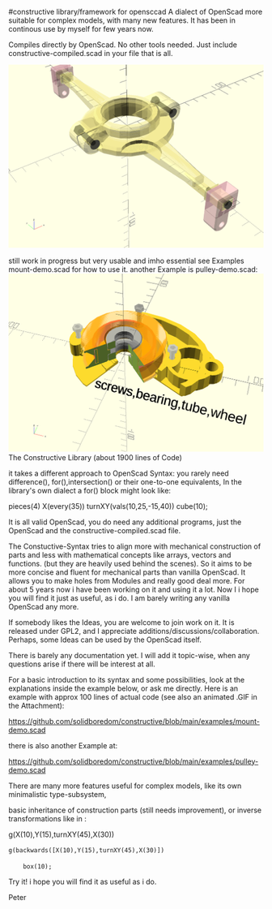 
#constructive library/framework for opensccad
A dialect of OpenScad more suitable for complex models,
with many new features. It has been in continous use by myself for few years now.

Compiles directly by OpenScad. No other tools needed. Just include constructive-compiled.scad
in your file that is all.

![screeen](/mount.gif)

still work in progress but very usable and imho essential
see Examples mount-demo.scad for how to use it.
another Example is pulley-demo.scad:
![screeen](/pulley.gif)
The Constructive Library (about 1900 lines of Code) 

it takes a different approach to OpenScad Syntax: you rarely need difference(), for(),intersection() or their one-to-one equivalents, In the library's own dialect a for() block might look like:

pieces(4)  X(every(35)) turnXY(vals(10,25,-15,40))  cube(10);

It is all valid OpenScad, you do need any additional programs, just the OpenScad and the constructive-compiled.scad file.

The Constuctive-Syntax tries to align more with mechanical construction of parts and less with mathematical concepts like arrays, vectors and functions. (but they are heavily used behind the scenes). So it aims to be more concise and fluent for mechanical parts than vanilla OpenScad. It allows you to make holes from Modules and really good deal more.
For about 5 years now i have been working on it and using it a lot. Now I i hope you will find it just as useful, as i do. I am barely writing any vanilla OpenScad any more.

If somebody likes the Ideas, you are welcome to join work on it. It is released under GPL2, and I appreciate additions/discussions/collaboration. Perhaps, some Ideas can be used by the OpenScad itself.

There is barely any documentation yet. I will add it topic-wise, when any questions arise if there will be interest at all.

For a basic introduction to its syntax and some possibilities, look at the explanations inside the example below, or ask me directly. Here is an example with approx 100 lines of actual code  (see also an animated .GIF in the Attachment):

https://github.com/solidboredom/constructive/blob/main/examples/mount-demo.scad

there is also another Example at:

https://github.com/solidboredom/constructive/blob/main/examples/pulley-demo.scad

There are many more features useful for complex models, like its own minimalistic type-subsystem,

basic inheritance of construction parts (still needs improvement), or inverse transformations like in :

g(X(10),Y(15),turnXY(45),X(30))

    g(backwards([X(10),Y(15),turnXY(45),X(30)])

        box(10);

Try it! i hope you will find it as useful as i do.

Peter

